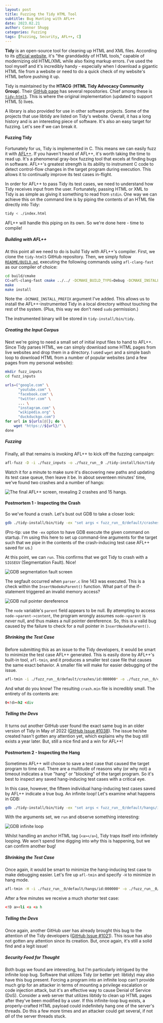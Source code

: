 ```yaml
---
layout: post
title: Fuzzing the Tidy HTML Tool
subtitle: Bug Hunting with AFL++
date: 2023.02.21
author: Connor Shugg
categories: Fuzzing
tags: [Fuzzing, Security, AFL++, C]
---
```


<!-- ========================= SECTION 1 - FUZZING ========================= -->
<div class="div-border-acc1">

**Tidy** is an open-source tool for cleaning up HTML and XML files. According to
its [official website](https://www.html-tidy.org/), it's "the granddaddy of HTML
tools," capable of modernizing old HTML/XML while also fixing markup errors.
I've used the tool myself and it's incredibly handy - especially when I download
a gigantic HTML file from a website or need to do a quick check of my website's
HTML before pushing it up. 

Tidy is maintained by the **HTACG** (**HTML Tidy Advocacy Community Group**).
Their [GitHub page](https://github.com/htacg) has several repositories. Chief
among these is [`tidy-html5`](https://github.com/htacg/tidy-html5). This is
where the original implementation (updated to support HTML 5) lives.

A library is also provided for use in other software projects. Some of the
projects that use libtidy are listed on Tidy's website. Overall, it has a long
history and is an interesting piece of software. It's also an easy target for
fuzzing. Let's see if we can break it.

#### Fuzzing Tidy

Fortunately for us, Tidy is implemented in C. This means we can easily fuzz it
with [AFL++](https://aflplus.plus). If you haven't heard of AFL++, it's worth
taking the time to read up. It's a phenomenal gray-box fuzzing tool that excels
at finding bugs in software. AFL++'s greatest strength is its ability to
instrument C code to detect control-flow changes in the target program during
execution. This allows it to continually improve its test cases in-flight.

In order for AFL++ to pass Tidy its test cases, we need to understand how Tidy
receives input from the user. Fortunately, passing HTML or XML to Tidy is as
simple as giving it something to read from `stdin`. One way we can achieve this
on the command line is by piping the contents of an HTML file directly into
Tidy:

```bash
tidy < ./index.html
```

AFL++ will handle this piping on its own. So we're done here - time to compile!

##### Building with AFL++

At this point all we need to do is build Tidy with AFL++'s compiler. First, we
clone the `tidy-html5` GitHub repository. Then, we simply follow
[`README/BUILD.md`](https://github.com/htacg/tidy-html5/blob/next/README/BUILD.md),
executing the following commands using `afl-clang-fast` as our compiler of
choice:

```bash
cd build/cmake
CC=afl-clang-fast cmake ../../ -DCMAKE_BUILD_TYPE=Debug -DCMAKE_INSTALL_PREFIX=/path/to/local/tidy-install
make
make install
```

Note the `-DCMAKE_INSTALL_PREFIX` argument I've added. This allows us to install
the AFL++-instrumented Tidy in a local directory without touching the rest of
the system. (Plus, this way we don't need `sudo` permission.)

The instrumented binary will be stored in `tidy-install/bin/tidy`.

##### Creating the Input Corpus

Next we're going to need a small set of initial input files to hand to AFL++.
Since Tidy parses HTML, we can simply download some HTML pages from live
websites and drop them in a directory. I used `wget` and a simple bash loop to
download HTML from a number of popular websites (and a few pages from my
personal website):

```bash
mkdir fuzz_inputs
cd fuzz_inputs

urls=("google.com" \
      "youtube.com" \
      "facebook.com" \
      "twitter.com" \
      ... \
      "instagram.com" \
      "wikipedia.org" \
      "duckduckgo.com")
for url in ${urls[@]}; do \
    wget "https://${url}/" \
done
```

##### Fuzzing

Finally, all that remains is invoking AFL++ to kick off the fuzzing campaign:

```bash
afl-fuzz -D -i ./fuzz_inputs -o ./fuzz_run__0 ./tidy-install/bin/tidy
```

Watch it for a minute to make sure it's discovering new paths and updating its
test case queue, then leave it be. In about seventeen minutes' time, we've found
two crashes and a number of hangs:

![The final AFL++ screen, revealing 2 crashes and 15 hangs.](/images/posts/fuzzing_tidy_aflpp.png)

</div>

<!-- ===================== SECTION 2 - CRASH ANALYSIS ====================== -->
<div class="div-border-acc1">

#### Postmortem 1 - Inspecting the Crash

So we've found a crash. Let's bust out GDB to take a closer look:

```bash
gdb ./tidy-install/bin/tidy -ex "set args < fuzz_run__0/default/crashes/id:000000*"
```

(Pro-tip: use the `-ex` option to have GDB execute the given command on startup.
I'm using this here to set up command-line arguments for the target such that we
pipe in the contents of the crash-inducing test case AFL++ saved for us.)

At this point, we can `run`. This confirms that we got Tidy to crash with a
`SIGSEGV` (Segmentation Fault). Nice!

![GDB segmentation fault screen](/images/posts/fuzzing_tidy_gdb1.png)

The segfault occurred when `parser.c` line 143 was executed. This is a check
within the `InsertNodeAsParent()` function. What part of the if-statement
triggered an invalid memory access?

![GDB null pointer dereference](/images/posts/fuzzing_tidy_gdb2.png)

The `node` variable's `parent` field appears to be null. By attempting to access
`node->parent->content`, the program wrongly assumes `node->parent` is *never*
null, and thus makes a null pointer dereference. So, this is a valid bug
caused by the failure to check for a null pointer in `InsertNodeAsParent()`.

##### Shrinking the Test Case

Before submitting this as an issue to the Tidy developers, it would be smart to
minimize the test case AFL++ generated. This is easily done by AFL++'s built-in
tool, `afl-tmin`, and it produces a smaller test case file that causes the same
exact behavior. A smaller file will make for easier debugging of the issue.

```bash
afl-tmin -i ./fuzz_run__0/default/crashes/id:000000* -o ./fuzz_run__0/crash.min ./tidy-install/bin/tidy
```

And what do you know! The resulting `crash.min` file is incredibly small. The
entirety of its contents are:

```html
0<!d><h2 <div
```

##### Telling the Devs

It turns out another GitHub user found the exact same bug in an older version of
Tidy in May of 2022
([GitHub Issue #1038](https://github.com/htacg/tidy-html5/issues/1038)). The
issue he/she created hasn't gotten any attention yet, which explains why the bug
still exists a year later. But, still a nice find and a win for AFL++!

</div>

<!-- ====================== SECTION 2 - HANG ANALYSIS ====================== -->
<div class="div-border-acc1">

#### Postmortem 2 - Inspecting the Hang

Sometimes AFL++ will choose to save a test case that caused the target program
to time out. There are a multitude of reasons why (or why not) a timeout
indicates a true "hang" or "blocking" of the target program. So it's best to
inspect any saved hang-inducing test cases with a critical eye.

In this case, however, the fifteen individual hang-inducing test cases saved by
AFL++ indicate a true bug. An infinite loop! Let's examine what happens in GDB:

```bash
gdb ./tidy-install/bin/tidy -ex "set args < fuzz_run__0/default/hangs/id:000000*"
```

With the arguments set, we `run` and observe something interesting:

![GDB infinite loop](/images/posts/fuzzing_tidy_gdb3.png)

Whilst handling an anchor HTML tag (`<a></a>`), Tidy traps itself into
infinitely looping. We won't spend time digging into *why* this is happening,
but we can confirm another bug!

##### Shrinking the Test Case

Once again, it would be smart to minimize the hang-inducing test case to make
debugging easier. Let's fire up `afl-tmin` and specify `-H` to minimize in
hang mode.

```bash
afl-tmin -H -i ./fuzz_run__0/default/hangs/id:000000* -o ./fuzz_run__0/hang.min ./tidy-install/bin/tidy
```

After a few minutes we receive a much shorter test case:

```html
<!D a><li <a <a h
```

##### Telling the Devs

Once again, another GitHub user has already brought this bug to the attention of
the Tidy developers
([GitHub Issue #1021](https://github.com/htacg/tidy-html5/issues/1021)).
This issue has also not gotten any attention since its creation. But, once
again, it's still a solid find and a legit issue!

##### Security Food for Thought

Both bugs we found are interesting, but I'm particularly intrigued by the
infinite loop bug. Software that utilizes Tidy (or better yet: libtidy) may also
have this bug present. Forcing a program into an infinite loop can't provide
much grip for an attacker in terms of mounting a privilege escalation or code
injection attack, but it's an effective way to cause Denial of Service (DoS).
Consider a web server that utilizes libtidy to clean up HTML pages after they've
been modified by a user. If this infinite-loop bug exists, a properly-crafted
HTML payload could indefinitely hang one of the server's threads. Do this a few
more times and an attacker could get several, if not *all* of the server threads
stuck.

</div>

